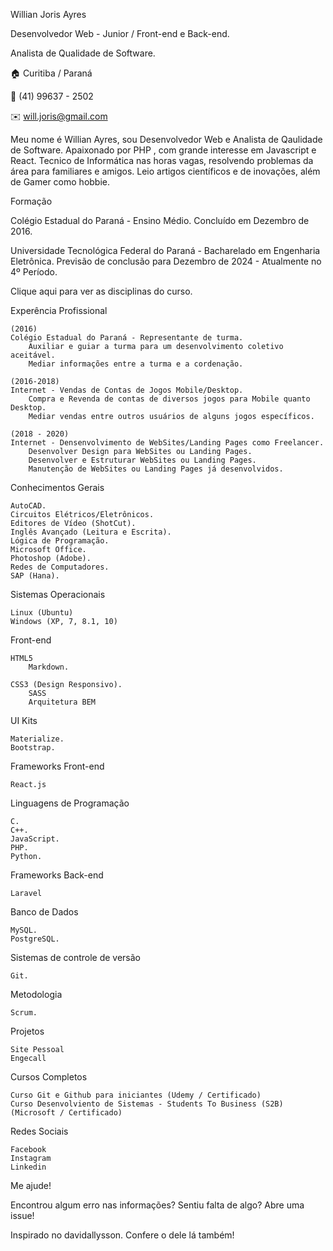 Willian Joris Ayres

Desenvolvedor Web - Junior / Front-end e Back-end.

Analista de Qualidade de Software.

🏠 Curitiba / Paraná

📱 (41) 99637 - 2502

✉️ will.joris@gmail.com

Meu nome é Willian Ayres, sou Desenvolvedor Web e Analista de Qaulidade de Software. Apaixonado por PHP , com grande interesse em Javascript e React. Tecnico de Informática nas horas vagas, resolvendo problemas da área para familiares e amigos. Leio artigos científicos e de inovações, além de Gamer como hobbie.

Formação

Colégio Estadual do Paraná - Ensino Médio.
Concluído em Dezembro de 2016.

Universidade Tecnológica Federal do Paraná - Bacharelado em Engenharia Eletrônica.
Previsão de conclusão para Dezembro de 2024 - Atualmente no 4º Período.

Clique aqui para ver as disciplinas do curso.

Experência Profissional

    (2016)
    Colégio Estadual do Paraná - Representante de turma.
        Auxiliar e guiar a turma para um desenvolvimento coletivo aceitável.
        Mediar informações entre a turma e a cordenação.
        
    (2016-2018)
    Internet - Vendas de Contas de Jogos Mobile/Desktop.
        Compra e Revenda de contas de diversos jogos para Mobile quanto Desktop.
        Mediar vendas entre outros usuários de alguns jogos específicos.

    (2018 - 2020)
    Internet - Densenvolvimento de WebSites/Landing Pages como Freelancer.
        Desenvolver Design para WebSites ou Landing Pages.
        Desenvolver e Estruturar WebSites ou Landing Pages.
        Manutenção de WebSites ou Landing Pages já desenvolvidos.

Conhecimentos
Gerais
  
    AutoCAD.
    Circuitos Elétricos/Eletrônicos.
    Editores de Vídeo (ShotCut).
    Inglês Avançado (Leitura e Escrita).
    Lógica de Programação.
    Microsoft Office.
    Photoshop (Adobe).
    Redes de Computadores.
    SAP (Hana).

Sistemas Operacionais

    Linux (Ubuntu)
    Windows (XP, 7, 8.1, 10)

Front-end

    HTML5
        Markdown.
        
    CSS3 (Design Responsivo).
        SASS
        Arquitetura BEM

UI Kits

    Materialize.
    Bootstrap.

Frameworks Front-end

    React.js

Linguagens de Programação

    C.
    C++.
    JavaScript.
    PHP.
    Python.

Frameworks Back-end

    Laravel

Banco de Dados

    MySQL.
    PostgreSQL.

Sistemas de controle de versão

    Git.

Metodologia

    Scrum.

Projetos

    Site Pessoal
    Engecall

Cursos Completos

    Curso Git e Github para iniciantes (Udemy / Certificado)
    Curso Desenvolviento de Sistemas - Students To Business (S2B) (Microsoft / Certificado)



Redes Sociais

    Facebook
    Instagram
    Linkedin


Me ajude!

Encontrou algum erro nas informações? Sentiu falta de algo? Abre uma issue!

Inspirado no davidallysson. Confere o dele lá também!
